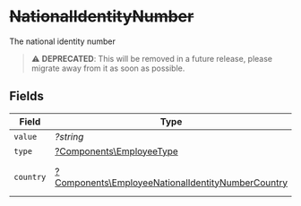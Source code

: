 # ~~NationalIdentityNumber~~

The national identity number

> :warning: **DEPRECATED**: This will be removed in a future release, please migrate away from it as soon as possible.


## Fields

| Field                                                                                                                 | Type                                                                                                                  | Required                                                                                                              | Description                                                                                                           | Example                                                                                                               |
| --------------------------------------------------------------------------------------------------------------------- | --------------------------------------------------------------------------------------------------------------------- | --------------------------------------------------------------------------------------------------------------------- | --------------------------------------------------------------------------------------------------------------------- | --------------------------------------------------------------------------------------------------------------------- |
| `value`                                                                                                               | *?string*                                                                                                             | :heavy_minus_sign:                                                                                                    | N/A                                                                                                                   | 123456789                                                                                                             |
| `type`                                                                                                                | [?Components\EmployeeType](../../Models/Components/EmployeeType.md)                                                   | :heavy_minus_sign:                                                                                                    | N/A                                                                                                                   |                                                                                                                       |
| `country`                                                                                                             | [?Components\EmployeeNationalIdentityNumberCountry](../../Models/Components/EmployeeNationalIdentityNumberCountry.md) | :heavy_minus_sign:                                                                                                    | The country code                                                                                                      |                                                                                                                       |